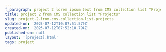 ```yaml
---
f_paragraph: project 2 lorem ipsum text from CMS collection list "Projects"
title: project 2 from CMS collection list "Projects"
slug: project-2-from-cms-collection-list-projects
updated-on: '2023-07-12T10:07:51.570Z'
created-on: '2023-07-12T07:52:10.794Z'
published-on: null
layout: '[project].html'
tags: project
---
```



